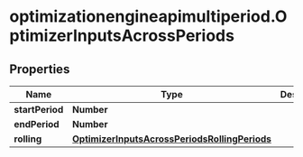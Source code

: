 # optimizationengineapimultiperiod.OptimizerInputsAcrossPeriods

## Properties

Name | Type | Description | Notes
------------ | ------------- | ------------- | -------------
**startPeriod** | **Number** |  | [optional] 
**endPeriod** | **Number** |  | [optional] 
**rolling** | [**OptimizerInputsAcrossPeriodsRollingPeriods**](OptimizerInputsAcrossPeriodsRollingPeriods.md) |  | [optional] 


